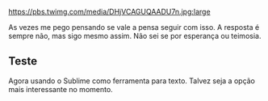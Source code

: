 https://pbs.twimg.com/media/DHjVCAGUQAADU7n.jpg:large

As vezes me pego pensando se vale a pensa seguir com isso. A resposta é sempre não, mas sigo mesmo assim. Não sei se por esperança ou teimosia.

## Teste

Agora usando o Sublime como ferramenta para texto. Talvez seja a opção mais interessante no momento.

